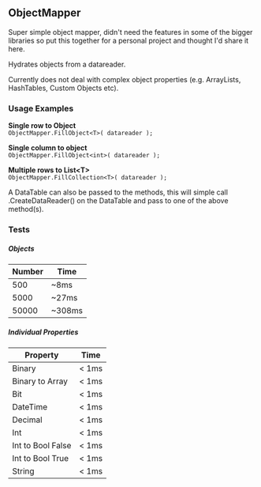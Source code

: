 ## ObjectMapper

Super simple object mapper, didn't need the features in some of the bigger libraries so put this together for a personal project and thought I'd share it here.

Hydrates objects from a datareader.

Currently does not deal with complex object properties (e.g. ArrayLists, HashTables, Custom Objects etc).



### Usage Examples

**Single row to Object**  
```ObjectMapper.FillObject<T>( datareader );```  

**Single column to object**  
```ObjectMapper.FillObject<int>( datareader );```  

**Multiple rows to List\<T\>**  
```ObjectMapper.FillCollection<T>( datareader );```

A DataTable can also be passed to the methods, this will simple call .CreateDataReader() on the DataTable and pass to one of the above method(s).



### Tests


##### Objects

| Number        | Time |
|-------------------|--------|
| 500            | ~8ms  |
| 5000            | ~27ms  |
| 50000            | ~308ms  |


##### Individual Properties

| Property        | Time |
|-------------------|--------|
| Binary            | < 1ms  |
| Binary to Array   | < 1ms  |
| Bit               | < 1ms  |
| DateTime          | < 1ms  |
| Decimal           | < 1ms  |
| Int               | < 1ms  |
| Int to Bool False | < 1ms  |
| Int to Bool True  | < 1ms  |
| String            | < 1ms  |


